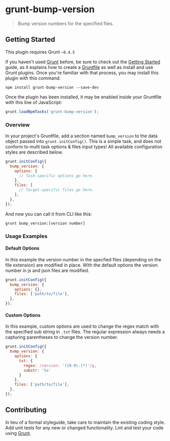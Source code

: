 # grunt-bump-version

> Bump version numbers for the specified files.

## Getting Started
This plugin requires Grunt `~0.4.5`

If you haven't used [Grunt](http://gruntjs.com/) before, be sure to check out the [Getting Started](http://gruntjs.com/getting-started) guide, as it explains how to create a [Gruntfile](http://gruntjs.com/sample-gruntfile) as well as install and use Grunt plugins. Once you're familiar with that process, you may install this plugin with this command:

```shell
npm install grunt-bump-version --save-dev
```

Once the plugin has been installed, it may be enabled inside your Gruntfile with this line of JavaScript:

```js
grunt.loadNpmTasks('grunt-bump-version');
```
### Overview
In your project's Gruntfile, add a section named `bump_version` to the data object passed into `grunt.initConfig()`. This is a simple task, and does not conform to multi task options & files input types! All available configuration styles are described below.

```js
grunt.initConfig({
  bump_version: {
    options: {
      // Task-specific options go here.
    },
    files: [
      // Target-specific files go here.
    ],
  },
});
```

And now you can call it from CLI like this:
```shell
grunt bump_version:[version number]
```

### Usage Examples

#### Default Options
In this example the version number in the specfied files (depending on the file extension) are modified in place. With the default options the version number in js and json files are modified.

```js
grunt.initConfig({
  bump_version: {
    options: {},
    files: ['path/to/file'],
  },
});
```

#### Custom Options
In this example, custom options are used to change the regex match with the specified sub string in `.txt` files. The regular expression always needs a capturing parentheses to change the version number.

```js
grunt.initConfig({
  bump_version: {
    options: {
      txt: {
        regex: /version: '([0-9\.]*)'/g,
        substr: '%s'
      }
    },
    files: ['path/to/file'],
  },
});
```

## Contributing
In lieu of a formal styleguide, take care to maintain the existing coding style. Add unit tests for any new or changed functionality. Lint and test your code using [Grunt](http://gruntjs.com/).
